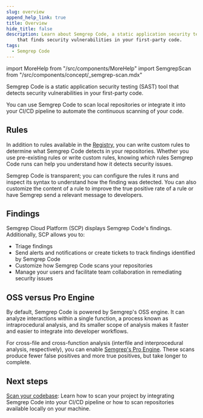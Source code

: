 ```yaml
---
slug: overview
append_help_link: true
title: Overview
hide_title: false
description: Learn about Semgrep Code, a static application security testing (SAST) tool |
    that finds security vulnerabilities in your first-party code.
tags:
  - Semgrep Code
---
```


import MoreHelp from "/src/components/MoreHelp"
import SemgrepScan from "/src/components/concept/_semgrep-scan.mdx"

Semgrep Code is a static application security testing (SAST) tool that detects security vulnerabilities in your first-party code.

You can use Semgrep Code to scan local repositories or integrate it into your CI/CD pipeline to automate the continuous scanning of your code.

## Rules

<SemgrepScan />

In addition to rules available in the [Registry](https://semgrep.dev/r), you can write custom rules to determine what Semgrep Code detects in your repositories. Whether you use pre-existing rules or write custom rules, knowing *which* rules Semgrep Code runs can help you understand how it detects security issues.

Semgrep Code is transparent; you can configure the rules it runs and inspect its syntax to understand how the finding was detected. You can also customize the content of a rule to improve the true positive rate of a rule or have Semgrep send a relevant message to developers.

## Findings

Semgrep Cloud Platform (SCP) displays Semgrep Code's findings. Additionally, SCP allows you to:

* Triage findings
* Send alerts and notifications or create tickets to track findings identified by Semgrep Code
* Customize how Semgrep Code scans your repositories
* Manage your users and facilitate team collaboration in remediating security issues

## OSS versus Pro Engine

By default, Semgrep Code is powered by Semgrep's OSS engine. It can analyze interactions within a single function, a process known as intraprocedural analysis, and its smaller scope of analysis makes it faster and easier to integrate into developer workflows.

For cross-file and cross-function analysis (interfile and interprocedural analysis, respectively), you can enable [Semgrep's Pro Engine](/semgrep-code/semgrep-pro-engine-intro/). These scans produce fewer false positives and more true positives, but take longer to complete.

## Next steps

[Scan your codebase](/semgrep-code/getting-started): Learn how to scan your project by integrating Semgrep Code into your CI/CD pipeline or how to scan repositories available locally on your machine.

<MoreHelp />
